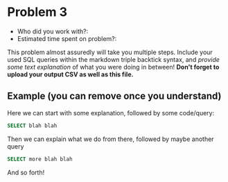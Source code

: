 # Problem 3
- Who did you work with?:
- Estimated time spent on problem?:

This problem almost assuredly will take you multiple steps. Include your used SQL queries within the markdown triple backtick syntax, and _provide some text explanation_ of what you were doing in between! **Don't forget to upload your output CSV as well as this file.**


## Example (you can remove once you understand)

Here we can start with some explanation, followed by some code/query:

```sql
SELECT blah blah
```

Then we can explain what we do from there, followed by maybe another query

```sql
SELECT more blah blah
```

And so forth!

